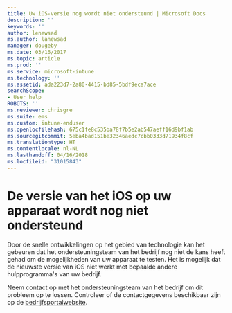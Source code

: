 ```yaml
---
title: Uw iOS-versie nog wordt niet ondersteund | Microsoft Docs
description: ''
keywords: ''
author: lenewsad
ms.author: lanewsad
manager: dougeby
ms.date: 03/16/2017
ms.topic: article
ms.prod: ''
ms.service: microsoft-intune
ms.technology: ''
ms.assetid: ada223d7-2a80-4415-bd85-5bdf9eca7ace
searchScope:
- User help
ROBOTS: ''
ms.reviewer: chrisgre
ms.suite: ems
ms.custom: intune-enduser
ms.openlocfilehash: 675c1fe8c535ba78f7b5e2ab547aeff16d9bf1ab
ms.sourcegitcommit: 5eba4bad151be32346aedc7cbb0333d71934f8cf
ms.translationtype: HT
ms.contentlocale: nl-NL
ms.lasthandoff: 04/16/2018
ms.locfileid: "31015843"
---
```

# <a name="your-ios-devices-operating-system-version-isnt-yet-supported"></a>De versie van het iOS op uw apparaat wordt nog niet ondersteund

Door de snelle ontwikkelingen op het gebied van technologie kan het gebeuren dat het ondersteuningsteam van het bedrijf nog niet de kans heeft gehad om de mogelijkheden van uw apparaat te testen. Het is mogelijk dat de nieuwste versie van iOS niet werkt met bepaalde andere hulpprogramma's van uw bedrijf.

Neem contact op met het ondersteuningsteam van het bedrijf om dit probleem op te lossen. Controleer of de contactgegevens beschikbaar zijn op de [bedrijfsportalwebsite](https://portal.manage.microsoft.com#HelpDeskDialog).
